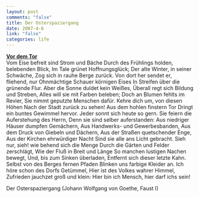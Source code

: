 ```yaml
--- 
layout: post
comments: "false"
title: Der Osterspaziergang
date: 2007-4-6
link: "false"
categories: life
---
```

<strong><a href="http://www.phoneticsgroup.de/audio/goethe/goethe_osterspaziergang.mp3" title="Osterspaziergang MP3">Vor dem Tor</a></strong><br />
Vom Eise befreit sind Strom und Bäche
Durch des Frühlings holden, belebenden Blick,
Im Tale grünet Hoffnungsglück;
Der alte Winter, in seiner Schwäche,
Zog sich in rauhe Berge zurück.
Von dort her sendet er, fliehend, nur
Ohnmächtige Schauer körnigen Eises
In Streifen über die grünende Flur.
Aber die Sonne duldet kein Weißes,
Überall regt sich Bildung und Streben,
Alles will sie mit Farben beleben;
Doch an Blumen fehlts im Revier,
Sie nimmt geputzte Menschen dafür.
Kehre dich um, von diesen Höhen
Nach der Stadt zurück zu sehen!
Aus dem hohlen finstern Tor
Dringt ein buntes Gewimmel hervor.
Jeder sonnt sich heute so gern.
Sie feiern die Auferstehung des Herrn,
Denn sie sind selber auferstanden:
Aus niedriger Häuser dumpfen Gemächern,
Aus Handwerks- und Gewerbesbanden,
Aus dem Druck von Giebeln und Dächern,
Aus der Straßen quetschender Enge,
Aus der Kirchen ehrwürdiger Nacht
Sind sie alle ans Licht gebracht.
Sieh nur, sieh! wie behend sich die Menge
Durch die Gärten und Felder zerschlägt,
Wie der Fluß in Breit und Länge
So manchen lustigen Nachen bewegt,
Und, bis zum Sinken überladen,
Entfernt sich dieser letzte Kahn.
Selbst von des Berges fernen Pfaden
Blinken uns farbige Kleider an.
Ich höre schon des Dorfs Getümmel,
Hier ist des Volkes wahrer Himmel,
Zufrieden jauchzet groß und klein:
Hier bin ich Mensch, hier darf ichs sein!


Der Osterspaziergang (Johann Wolfgang von Goethe, Faust I)
